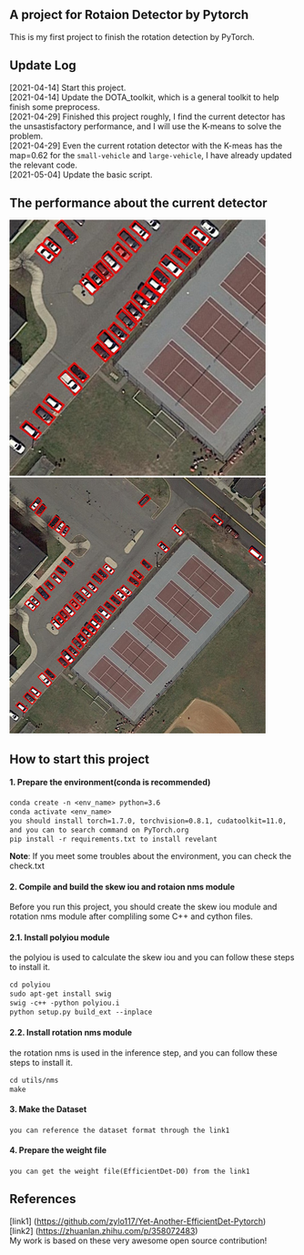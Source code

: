 ## A project for Rotaion Detector by Pytorch  
This is my first project to finish the rotation detection by PyTorch.  
## Update Log  
[2021-04-14] Start this project.  
[2021-04-14] Update the DOTA_toolkit, which is a general toolkit to help finish some preprocess.  
[2021-04-29] Finished this project roughly, I find the current detector has the unsastisfactory performance, and I will use the K-means to solve the problem.  
[2021-04-29] Even the current rotation detector with the K-meas has the map=0.62 for the `small-vehicle` and `large-vehicle`, I have already updated the relevant code.  
[2021-05-04] Update the basic script.   
## The performance about the current detector  
<img src="https://github.com/HsLOL/Rotation-EfficientDet-D0/blob/master/ShowResult/showresult.jpg" width="450" height="450"/>  

<img src="https://github.com/HsLOL/Rotation-EfficientDet-D0/blob/master/ShowResult/Merged.jpg" width="450" height="450"/>


## How to start this project  
#### 1. Prepare the environment(conda is recommended)  
```
conda create -n <env_name> python=3.6  
conda activate <env_name>  
you should install torch=1.7.0, torchvision=0.8.1, cudatoolkit=11.0, and you can to search command on PyTorch.org
pip install -r requirements.txt to install revelant  
```  
**Note**: If you meet some troubles about the environment, you can check the check.txt  
#### 2. Compile and build the skew iou and rotaion nms module
Before you run this project, you should create the skew iou module and rotation nms module after compliling some C++ and cython files.  
#### 2.1. Install polyiou module  
the polyiou is used to calculate the skew iou and you can follow these steps to install it.  
```
cd polyiou  
sudo apt-get install swig
swig -c++ -python polyiou.i
python setup.py build_ext --inplace
```
#### 2.2. Install rotation nms module  
the rotation nms is used in the inference step, and you can follow these steps to install it.  
```
cd utils/nms
make
```
#### 3. Make the Dataset
```you can reference the dataset format through the link1```
#### 4. Prepare the weight file  
```you can get the weight file(EfficientDet-D0) from the link1```
## References  
[link1] (https://github.com/zylo117/Yet-Another-EfficientDet-Pytorch)  
[link2] (https://zhuanlan.zhihu.com/p/358072483)  
My work is based on these very awesome open source contribution!
